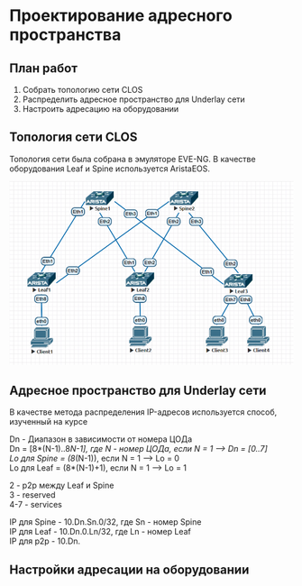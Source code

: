 # Проектирование адресного пространства
## План работ
1. Собрать топологию сети CLOS
2. Распределить адресное пространство для Underlay cети
3. Настроить адресацию на оборудовании
## Топология сети CLOS
Топология сети была собрана в эмуляторе EVE-NG. В качестве оборудования Leaf и Spine используется AristaEOS.

![alt-текст](https://github.com/Vorobey1/otus-dc-network-design/blob/main/lab1/screenshots/Topology.PNG)
## Адресное пространство для Underlay сети
В качестве метода распределения IP-адресов используется способ, изученный на курсе  

Dn - Диапазон в зависимости от номера ЦОДа  
Dn = [8*(N-1)..8*N-1], где N - номер ЦОДа, если N = 1 --> Dn = [0..7]  
Lo для Spine = (8*(N-1)), если N = 1 --> Lo = 0  
Lo для Leaf = (8*(N-1)+1), если N = 1 --> Lo = 1  

2 - p2p между Leaf и Spine  
3 - reserved  
4-7 - services  

IP для Spine - 10.Dn.Sn.0/32, где Sn - номер Spine  
IP для Leaf - 10.Dn.0.Ln/32, где Ln - номер Leaf  
IP для p2p - 10.Dn.

## Настройки адресации на оборудовании
